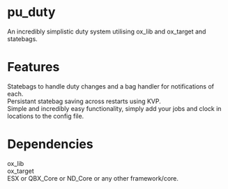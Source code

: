 # pu_duty

An incredibly simplistic duty system utilising ox_lib and ox_target and statebags.

# Features
Statebags to handle duty changes and a bag handler for notifications of each. <br>
Persistant statebag saving across restarts using KVP. <br>
Simple and incredibly easy functionality, simply add your jobs and clock in locations to the config file.

# Dependencies
ox_lib <br>
ox_target <br>
ESX or QBX_Core or ND_Core or any other framework/core.
